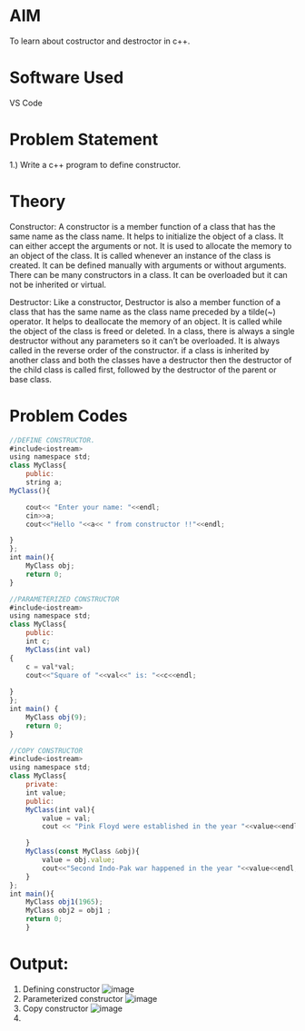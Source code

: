 # AIM
To learn about costructor and destroctor in c++.

# Software Used
VS Code

# Problem Statement
1.) Write a c++ program to define constructor.

# Theory

Constructor: 
A constructor is a member function of a class that has the same name as the class name. It helps to initialize the object of a class. It can either accept the arguments or not. It is used to allocate the memory to an object of the class. It is called whenever an instance of the class is created. It can be defined manually with arguments or without arguments. There can be many constructors in a class. It can be overloaded but it can not be inherited or virtual. 

Destructor: 
Like a constructor, Destructor is also a member function of a class that has the same name as the class name preceded by a tilde(~) operator. It helps to deallocate the memory of an object. It is called while the object of the class is freed or deleted. In a class, there is always a single destructor without any parameters so it can’t be overloaded. It is always called in the reverse order of the constructor. if a class is inherited by another class and both the classes have a destructor then the destructor of the child class is called first, followed by the destructor of the parent or base class. 

# Problem Codes

```javascript
//DEFINE CONSTRUCTOR.
#include<iostream>
using namespace std;
class MyClass{
    public:
    string a;
MyClass(){

    cout<< "Enter your name: "<<endl;
    cin>>a;
    cout<<"Hello "<<a<< " from constructor !!"<<endl;

}
};
int main(){
    MyClass obj;
    return 0;
}

//PARAMETERIZED CONSTRUCTOR
#include<iostream>
using namespace std;
class MyClass{
    public:
    int c;
    MyClass(int val)
{
    c = val*val;
    cout<<"Square of "<<val<<" is: "<<c<<endl;
    
}
};
int main() {
    MyClass obj(9);
    return 0;
}

//COPY CONSTRUCTOR
#include<iostream>
using namespace std;
class MyClass{
    private:
    int value;
    public:
    MyClass(int val){
        value = val;
        cout << "Pink Floyd were established in the year "<<value<<endl;

    }
    MyClass(const MyClass &obj){
        value = obj.value;
        cout<<"Second Indo-Pak war happened in the year "<<value<<endl;
    }
};
int main(){
    MyClass obj1(1965);
    MyClass obj2 = obj1 ;
    return 0;
    }
```


# Output:
1) Defining constructor
![image](https://github.com/user-attachments/assets/80c70081-c103-456c-92da-c21320810033)
2) Parameterized constructor
![image](https://github.com/user-attachments/assets/bea91abe-44be-4d37-b09d-c8e2adcd1a05)
3) Copy constructor
 ![image](https://github.com/user-attachments/assets/a78024bd-cb36-4339-b365-85fa70369788)
4) 
